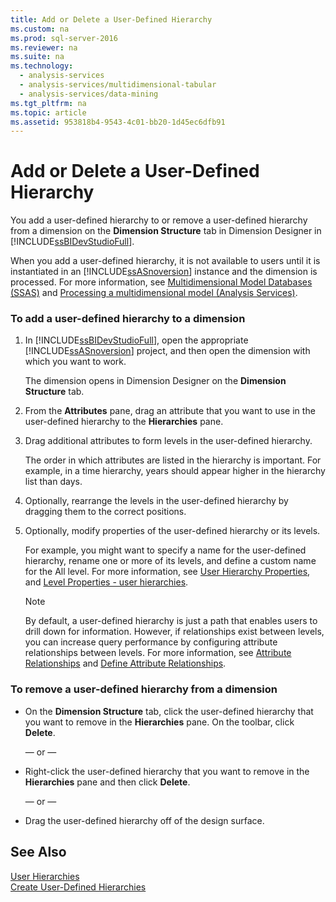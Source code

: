 ```yaml
---
title: Add or Delete a User-Defined Hierarchy
ms.custom: na
ms.prod: sql-server-2016
ms.reviewer: na
ms.suite: na
ms.technology: 
  - analysis-services
  - analysis-services/multidimensional-tabular
  - analysis-services/data-mining
ms.tgt_pltfrm: na
ms.topic: article
ms.assetid: 953818b4-9543-4c01-bb20-1d45ec6dfb91
---
```

# Add or Delete a User-Defined Hierarchy
  You add a user-defined hierarchy to or remove a user-defined hierarchy from a dimension on the **Dimension Structure** tab in Dimension Designer in [!INCLUDE[ssBIDevStudioFull](../../Topics/TopicNameContainA/includes/ssBIDevStudioFull_md.md)].  
  
 When you add a user-defined hierarchy, it is not available to users until it is instantiated in an [!INCLUDE[ssASnoversion](../../Topics/TopicNameContainA/includes/ssASnoversion_md.md)] instance and the dimension is processed. For more information, see [Multidimensional Model Databases &#40;SSAS&#41;](../../Topics/TopicNameNotContainA/Multidimensional-Model-Databases--SSAS-.md) and [Processing a multidimensional model &#40;Analysis Services&#41;](../../Topics/TopicNameContainA/Processing-a-multidimensional-model--Analysis-Services-.md).  
  
### To add a user-defined hierarchy to a dimension  
  
1.  In [!INCLUDE[ssBIDevStudioFull](../../Topics/TopicNameContainA/includes/ssBIDevStudioFull_md.md)], open the appropriate [!INCLUDE[ssASnoversion](../../Topics/TopicNameContainA/includes/ssASnoversion_md.md)] project, and then open the dimension with which you want to work.  
  
     The dimension opens in Dimension Designer on the **Dimension Structure** tab.  
  
2.  From the **Attributes** pane, drag an attribute that you want to use in the user-defined hierarchy to the **Hierarchies** pane.  
  
3.  Drag additional attributes to form levels in the user-defined hierarchy.  
  
     The order in which attributes are listed in the hierarchy is important. For example, in a time hierarchy, years should appear higher in the hierarchy list than days.  
  
4.  Optionally, rearrange the levels in the user-defined hierarchy by dragging them to the correct positions.  
  
5.  Optionally, modify properties of the user-defined hierarchy or its levels.  
  
     For example, you might want to specify a name for the user-defined hierarchy, rename one or more of its levels, and define a custom name for the All level. For more information, see [User Hierarchy Properties](../Topic/User%20Hierarchy%20Properties.md), and [Level Properties - user hierarchies](../Topic/Level%20Properties%20-%20user%20hierarchies.md).  
  
    > [!NOTE]  
    >  By default, a user-defined hierarchy is just a path that enables users to drill down for information. However, if relationships exist between levels, you can increase query performance by configuring attribute relationships between levels. For more information, see [Attribute Relationships](../Topic/Attribute%20Relationships.md) and [Define Attribute Relationships](../../Topics/TopicNameNotContainA/Define-Attribute-Relationships.md).  
  
### To remove a user-defined hierarchy from a dimension  
  
-   On the **Dimension Structure** tab, click the user-defined hierarchy that you want to remove in the **Hierarchies** pane. On the toolbar, click **Delete**.  
  
     — or —  
  
-   Right-click the user-defined hierarchy that you want to remove in the **Hierarchies** pane and then click **Delete**.  
  
     — or —  
  
-   Drag the user-defined hierarchy off of the design surface.  
  
## See Also  
 [User Hierarchies](../Topic/User%20Hierarchies.md)   
 [Create User-Defined Hierarchies](../../Topics/TopicNameNotContainA/Create-User-Defined-Hierarchies.md)  
  
  